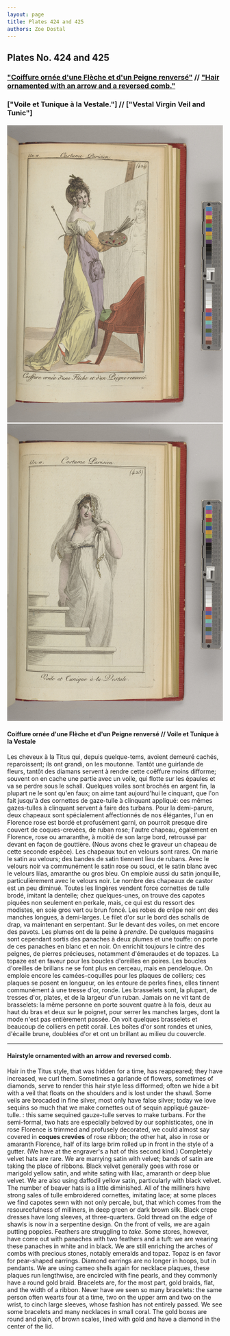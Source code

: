 ```yaml
---
layout: page
title: Plates 424 and 425
authors: Zoe Dostal
---
```


## Plates No. 424 and 425
### ["Coiffure ornée d'une Flèche et d'un Peigne renversé"](#french) // ["Hair ornamented with an arrow and a reversed comb."](#english) 
### ["Voile et Tunique à la Vestale."] // ["Vestal Virgin Veil and Tunic"]
#### 

![Plate 424](https://github.com/azd2103/Plates/blob/master/CP%20424%20An%2011%20Morgan.jpg?raw=true)
![Plate 425](https://github.com/azd2103/Plates/blob/master/CP%20425%20An%2011%20Morgan.jpg?raw=true)

#### Coiffure ornée d'une Flèche et d'un Peigne renversé // Voile et Tunique à la Vestale <a id="french"></a>
Les cheveux à la Titus qui, depuis quelque-tems, avoient demeuré cachés, reparoissent; ils ont grandi, on les moutonne. Tantôt une guirlande de fleurs, tantôt des diamans servent à rendre cette coëffure moins difforme; souvent on en cache une partie avec un voile, qui flotte sur les épaules et va se perdre sous le schall. Quelques voiles sont brochés en argent fin, la plupart ne le sont qu'en faux; on aime tant aujourd'hui le cinquant, que l'on fait jusqu'à des cornettes de gaze-tulle à clinquant appliqué: ces mêmes gazes-tulles à clinquant servent à faire des turbans. Pour la demi-parure, deux chapeaux sont spécialement affectionnés de nos élégantes, l'un en Florence rose est bordé et profusément garni, on pourroit presque dire couvert de coques-crevées, de ruban rose; l'autre chapeau, également en Florence, rose ou amaranthe, à moitié de son large bord, retroussé par devant en façon de gouttière. (Nous avons chez le graveur un chapeau de cette seconde espèce). Les chapeaux tout en velours sont rares. On marie le satin au velours; des bandes de satin tiennent lieu de rubans. Avec le velours noir va communément le satin rose ou souci, et le satin blanc avec le velours lilas, amaranthe ou gros bleu. On emploie aussi du satin jonquille, particulièrement avec le velours noir. Le nombre des chapeaux de castor est un peu diminué. Toutes les lingères vendent force cornettes de tulle brodé, imitant la dentelle; chez quelques-unes, on trouve des capotes piquées non seulement en perkale, mais, ce qui est du ressort des modistes, en soie gros vert ou brun foncé. Les robes de crêpe noir ont des manches longues, à demi-larges. Le filet d'or sur le bord des schalls de drap, va maintenant en serpentant. Sur le devant des voiles, on met encore des pavots. Les plumes ont de la peine à *prendre*. De quelques magasins sont cependant sortis des panaches à deux plumes et une touffe: on porte de ces panaches en blanc et en noir. On enrichit toujours le cintre des peignes, de pierres précieuses, notamment d'émeraudes et de topazes. La topaze est en faveur pour les boucles d'oreilles en poires. Les boucles d'oreilles de brillans ne se font plus en cerceau, mais en pendeloque. On emploie encore les camées-coquilles pour les plaques de colliers; ces plaques se posent en longueur, on les entoure de perles fines, elles tinnent communément à une tresse d'or, ronde. Les brasselets sont, la plupart, de tresses d'or, plates, et de la largeur d'un ruban. Jamais on ne vit tant de brasselets: la même personne en porte souvent quatre à la fois, deux au haut du bras et deux sur le poignet, pour serrer les manches larges, dont la mode n'est pas entièrement passée. On voit quelques brasselets et beaucoup de colliers en petit corail. Les boîtes d'or sont rondes et unies, d'écaille brune, doublées d'or et ont un brillant au milieu du couvercle.

---

#### Hairstyle ornamented with an arrow and reversed comb. <a id="english"></a>
Hair in the Titus style, that was hidden for a time, has reappeared; they have increased, we curl them. Sometimes a garlande of flowers, sometimes of diamonds, serve to render this hair style less difformed; often we hide a bit with a veil that floats on the shoulders and is lost under the shawl. Some veils are brocaded in fine silver, most only have false silver; today we love sequins so much that we make cornettes out of sequin appliqué gauze-tulle. : this same sequined gauze-tulle serves to make turbans. For the semi-formal, two hats are especially beloved by our sophisticates, one in rose Florence is trimmed and profusely decorated, we could almost say covered in **coques crevées** of rose ribbon; the other hat, also in rose or amaranth Florence, half of its large brim rolled up in front in the style of a gutter. (We have at the engraver's a hat of this second kind.) Completely velvet hats are rare. We are marrying satin with velvet; bands of satin are taking the place of ribbons. Black velvet generally goes with rose or marigold yellow satin, and white sating with lilac, amaranth or deep blue velvet. We are also using daffodil yellow satin, particularly with black velvet. The number of beaver hats is a little diminished. All of the milliners have strong sales of tulle embroidered cornettes, imitating lace; at some places we find capotes sewn with not only percale, but, that which comes from the resourcefulness of milliners, in deep green or dark brown silk. Black crepe dresses have long sleeves, at three-quarters. Gold thread on the edge of shawls is now in a serpentine design. On the front of veils, we are again putting poppies. Feathers are struggling to *take*. Some stores, however, have come out with panaches with two feathers and a tuft: we are wearing these panaches in white and in black. We are still enriching the arches of combs with precious stones, notably emeralds and topaz. Topaz is en favor for pear-shaped earrings. Diamond earrings are no longer in hoops, but in pendants. We are using cameo shells again for necklace plaques, these plaques run lengthwise, are encircled with fine pearls, and they commonly have a round gold braid. Bracelets are, for the most part, gold braids, flat, and the width of a ribbon. Never have we seen so many bracelets: the same person often wearts four at a time, two on the upper arm and two on the wrist, to cinch large sleeves, whose fashion has not entirely passed. We see some bracelets and many necklaces in small coral. The gold boxes are round and plain, of brown scales, lined with gold and have a diamond in the center of the lid.

